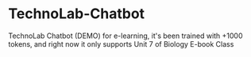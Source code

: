 # TechnoLab-Chatbot
 TechnoLab Chatbot (DEMO) for e-learning, it's been trained with +1000 tokens, and right now it only supports Unit 7 of Biology E-book Class
